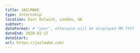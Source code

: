 ```yaml
---
title: JAILMAKE
type: Internship
location: East Dulwich, London, UK
subtext:
dateFormat: # "year", otherwise will be displayed MM.YYYY
dateEnd: 2020-02-17
dateStart:
url: https://jailmake.com/
---
```

